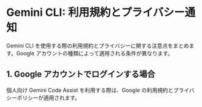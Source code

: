 # Gemini CLI: 利用規約とプライバシー通知

Gemini CLI を使用する際の利用規約とプライバシーに関する注意点をまとめます。Google アカウントの種類によって適用される条件が異なります。

## 1. Google アカウントでログインする場合

個人向け Gemini Code Assist を利用する際は、Google の利用規約とプライバシーポリシーが適用されます。
